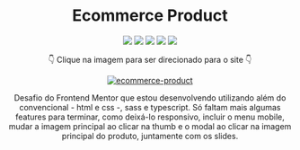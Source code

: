 <div align=center>
 
# Ecommerce Product
 
  <img src="https://img.shields.io/badge/-HTML-orange?style=for-the-badge&logo=html5">
  <img src="https://img.shields.io/badge/-CSS-blue?style=for-the-badge&logo=css3">
  <img src="https://img.shields.io/badge/-JAVASCRIPT-yellow?style=for-the-badge&logo=javascript">
  <img src="https://img.shields.io/badge/-SASS-pink?style=for-the-badge&logo=sass">
  <img src="https://img.shields.io/badge/-TYPESCRIPT-darkblue?style=for-the-badge&logo=typescript">
 
 👇 Clique na imagem para ser direcionado para o site 👇
  
 [![ecommerce-product](https://user-images.githubusercontent.com/80923539/163437112-4774183c-4159-432e-a613-a35cf57ac34f.jpg)](https://nanepifanio.github.io/Ecommerce-Product/)
 
 Desafio do Frontend Mentor que estou desenvolvendo utilizando além do convencional - html e css -, sass e typescript. Só faltam mais algumas features para terminar, como deixá-lo responsivo, incluir o menu mobile, mudar a imagem principal ao clicar na thumb e o modal ao clicar na imagem principal do produto, juntamente com os slides.
 </div>
